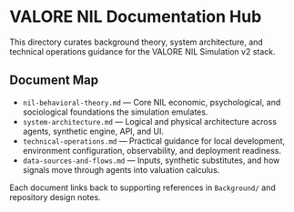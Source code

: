# VALORE NIL Documentation Hub

This directory curates background theory, system architecture, and technical operations guidance for the VALORE NIL Simulation v2 stack.

## Document Map

- `nil-behavioral-theory.md` — Core NIL economic, psychological, and sociological foundations the simulation emulates.
- `system-architecture.md` — Logical and physical architecture across agents, synthetic engine, API, and UI.
- `technical-operations.md` — Practical guidance for local development, environment configuration, observability, and deployment readiness.
- `data-sources-and-flows.md` — Inputs, synthetic substitutes, and how signals move through agents into valuation calculus.

Each document links back to supporting references in `Background/` and repository design notes.
